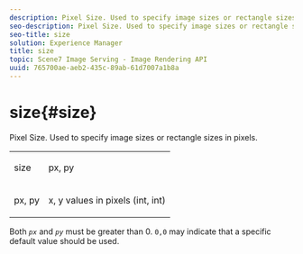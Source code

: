 ```yaml
---
description: Pixel Size. Used to specify image sizes or rectangle sizes in pixels.
seo-description: Pixel Size. Used to specify image sizes or rectangle sizes in pixels.
seo-title: size
solution: Experience Manager
title: size
topic: Scene7 Image Serving - Image Rendering API
uuid: 765700ae-aeb2-435c-89ab-61d7007a1b8a
---
```


# size{#size}

Pixel Size. Used to specify image sizes or rectangle sizes in pixels.

<table id="simpletable_06761BED6FF14C2A83745A78B10D3419"> 
 <tr class="strow"> 
  <td class="stentry"> <p><span class="codeph"> <span class="varname"> size</span> </span> </p> </td> 
  <td class="stentry"> <p><span class="codeph"> <span class="varname"> px, py</span> </span> </p></td> 
 </tr> 
 <tr class="strow"> 
  <td class="stentry"> <p><span class="codeph"> <span class="varname"> px, py</span> </span> </p></td> 
  <td class="stentry"> <p>x, y values in pixels (int, int) </p></td> 
 </tr> 
</table>

Both *`px`* and *`py`* must be greater than 0. `0,0` may indicate that a specific default value should be used. 

